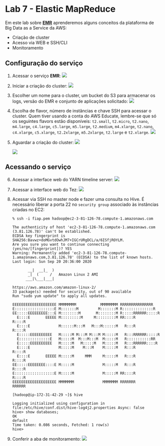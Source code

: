 # Lab 7 - Elastic MapReduce

Em este lab sobre [**EMR**](https://aws.amazon.com/pt/emr) aprenderemos alguns conceitos da plataforma de Big Data as a Service da AWS:
 - Criação de cluster
 - Acesso via WEB e SSH/CLI
 - Monitoramento

## Configuração do serviço
 
1. Acessar o serviço **EMR**:
   ![](https://raw.githubusercontent.com/josecastillolema/fiap/master/shift/multicloud/img/emr0.png)
   
2. Iniciar a criação do cluster:
   ![](https://raw.githubusercontent.com/josecastillolema/fiap/master/shift/multicloud/img/emr1.png)
   
3. Escolher um nome para o cluster, um bucket do S3 para armacenar os logs, versão do EMR e conjunto de aplicações solicitado:
   ![](https://raw.githubusercontent.com/josecastillolema/fiap/master/shift/multicloud/img/emr2.png)

4. Escolha de flavor, número de instâncias e chave SSH para acessar o cluster. Quem tiver usando a conta do AWS Educate, lembre-se que só os seguintes flavors estão disponíveis: `t2.small`, `t2.micro`, `t2.nano`, `m4.large`, `c4.large`, `c5.large`, `m5.large`, `t2.medium`, `m4.xlarge`, `t2.nano`, `c4.xlarge`, `c5.xlarge`, `t2.2xlarge`, `m5.2xlarge`, `t2.large` e `t2.xlarge`.
   ![](https://raw.githubusercontent.com/josecastillolema/fiap/master/shift/multicloud/img/emr3.png)

5. Aguardar a criação do cluster:
   ![](https://raw.githubusercontent.com/josecastillolema/fiap/master/shift/multicloud/img/emr4.png)

   ![](https://raw.githubusercontent.com/josecastillolema/fiap/master/shift/multicloud/img/emr5.png)
  
## Acessando o serviço  
  
6. Acessar a interface web do YARN timeline server:
   ![](https://raw.githubusercontent.com/josecastillolema/fiap/master/shift/multicloud/img/emr6.png)

7. Acessar a interface web do Tez:
   ![](https://raw.githubusercontent.com/josecastillolema/fiap/master/shift/multicloud/img/emr7.png)
   
8. Acessar via SSH no master node e fazer uma consulta no Hive. É necessário liberar a porta 22 no `security group` associado às instâncias criadas no EC2:
    ```
    % ssh -i fiap.pem hadoop@ec2-3-81-126-78.compute-1.amazonaws.com

    The authenticity of host 'ec2-3-81-126-78.compute-1.amazonaws.com (3.81.126.78)' can't be established.
    ECDSA key fingerprint is SHA256:Bavwz+doMGvtdOwhJM7+IGCrURgDCL/a/6ISfjROYLM.
    Are you sure you want to continue connecting (yes/no/[fingerprint])? YES
    Warning: Permanently added 'ec2-3-81-126-78.compute-1.amazonaws.com,3.81.126.78' (ECDSA) to the list of known hosts.
    Last login: Sun Sep 20 20:36:00 2020

           __|  __|_  )
           _|  (     /   Amazon Linux 2 AMI
          ___|\___|___|

    https://aws.amazon.com/amazon-linux-2/
    33 package(s) needed for security, out of 90 available
    Run "sudo yum update" to apply all updates.

    EEEEEEEEEEEEEEEEEEEE MMMMMMMM           MMMMMMMM RRRRRRRRRRRRRRR    
    E::::::::::::::::::E M:::::::M         M:::::::M R::::::::::::::R   
    EE:::::EEEEEEEEE:::E M::::::::M       M::::::::M R:::::RRRRRR:::::R 
      E::::E       EEEEE M:::::::::M     M:::::::::M RR::::R      R::::R
      E::::E             M::::::M:::M   M:::M::::::M   R:::R      R::::R
      E:::::EEEEEEEEEE   M:::::M M:::M M:::M M:::::M   R:::RRRRRR:::::R 
      E::::::::::::::E   M:::::M  M:::M:::M  M:::::M   R:::::::::::RR   
      E:::::EEEEEEEEEE   M:::::M   M:::::M   M:::::M   R:::RRRRRR::::R  
      E::::E             M:::::M    M:::M    M:::::M   R:::R      R::::R
      E::::E       EEEEE M:::::M     MMM     M:::::M   R:::R      R::::R
    EE:::::EEEEEEEE::::E M:::::M             M:::::M   R:::R      R::::R
    E::::::::::::::::::E M:::::M             M:::::M RR::::R      R::::R
    EEEEEEEEEEEEEEEEEEEE MMMMMMM             MMMMMMM RRRRRRR      RRRRRR

    [hadoop@ip-172-31-42-29 ~]$ hive

    Logging initialized using configuration in file:/etc/hive/conf.dist/hive-log4j2.properties Async: false
    hive> show databases;
    OK
    default
    Time taken: 0.086 seconds, Fetched: 1 row(s)
    hive> 

    ```
    
 9. Conferir a aba de monitoramento:
   ![](https://raw.githubusercontent.com/josecastillolema/fiap/master/shift/multicloud/img/emr8.png)
